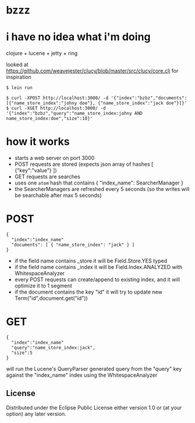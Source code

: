 # bzzz

i have no idea what i'm doing
===

clojure + lucene + jetty + ring

looked at https://github.com/weavejester/clucy/blob/master/src/clucy/core.clj for inspiration


```
$ lein run

$ curl -XPOST http://localhost:3000/ -d '{"index":"bzbz","documents":[{"name_store_index":"johny doe"}, {"name_store_index":"jack doe"}]}'
$ curl -XGET http://localhost:3000/ -d '{"index":"bzbz","query":"name_store_index:johny AND name_store_index:doe","size":10}'

```

how it works
===

* starts a web server on port 3000
* POST requests are stored (expects json array of hashes [ {"key":"value"} ])
* GET requests are searches
* uses one `atom` hash that contains { "index_name": SearcherManager }
* the SearcherManagers are refreshed every 5 seconds (so the writes will be searchable after max 5 seconds)

POST
====

```
{
  "index":"index_name"
  "documents": [ { "name_store_index": "jack" } ]
}

```

* if the field name contains _store it will be Field.Store.YES typed
* if the field name contains _index it will be Field.Index.ANALYZED with WhitespaceAnalyzer
* every POST requests can create/append to existing index, and it will optimize it to 1 segment
* if the document contains the key "id" it will try to update new Term("id",document.get("id"))

GET
====

```
{
  "index":"index_name"
  "query":"name_store_index:jack",
  "size":5
}
```

will run the Lucene's QueryParser generated query from the "query" key against the "index_name" index using the WhitespaceAnalyzer

## License

Distributed under the Eclipse Public License either version 1.0 or (at
your option) any later version.
